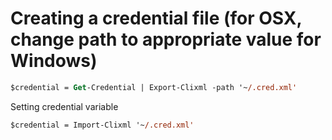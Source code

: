 # Creating a credential file (for OSX, change path to appropriate value for Windows)

```ps
$credential = Get-Credential | Export-Clixml -path '~/.cred.xml'
```

Setting credential variable  

```ps
$credential = Import-Clixml '~/.cred.xml'
```
